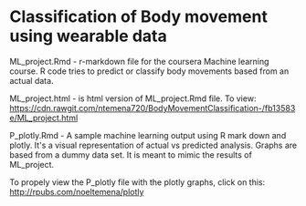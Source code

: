 # Classification of Body movement using wearable data


ML_project.Rmd - r-markdown file for the coursera Machine learning course. R code tries to predict or classify body movements based 
from an actual data.  

ML_project.html - is html version of ML_project.Rmd file. To view: https://cdn.rawgit.com/ntemena720/BodyMovementClassification-/fb13583e/ML_project.html

P_plotly.Rmd - A sample machine learning output using R mark down and plotly. It's a visual representation of actual vs predicted analysis. Graphs are based from a dummy data set. It is meant to mimic the results of ML_project.

To propely view the P_plotly file with the plotly graphs, click on this: http://rpubs.com/noeltemena/plotly


